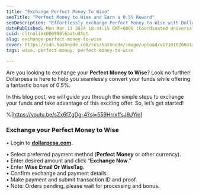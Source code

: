 ```yaml
---
title: "Exchange Perfect Money To Wise"
seoTitle: "Perfect Money to Wise and Earn a 0.5% Reward"
seoDescription: "Effortlessly exchange Perfect Money to Wise with Dollarpesa. Enjoy a smooth conversion process and a 0.5% bonus. Start now!"
datePublished: Mon Mar 11 2024 18:44:15 GMT+0000 (Coordinated Universal Time)
cuid: cltnalimk000908l6aatu45gt
slug: exchange-perfect-money-to-wise
cover: https://cdn.hashnode.com/res/hashnode/image/upload/v1710182604128/4282ae30-4966-4815-be87-d3e2023f51d2.jpeg
tags: wise, perfect-money, perfect-money-to-wise

---
```


Are you looking to exchange your **Perfect Money to Wise**? Look no further! Dollarpesa is here to help you seamlessly convert your funds while offering a fantastic bonus of 0.5%.

In this blog post, we will guide you through the simple steps to exchange your funds and take advantage of this exciting offer. So, let’s get started!

%[https://youtu.be/sZx6fZgDg-4?si=559HrrxffsJ9JYin] 

### **Exchange your Perfect Money to Wise**

• Login to [**dollarpesa.com**](https://dollarpesa.com/)**.**

• Select preferred payment method (**Perfect Money** or other currency).  
• Enter desired amount and click “**Exchange Now**.”  
• Enter **Wise Email Or WiseTag**.  
• Confirm exchange and payment details.  
• Make payment and submit transaction ID and proof.  
• Note: Orders pending, please wait for processing and bonus.